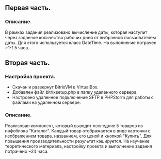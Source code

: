## Первая часть.
### Описание.
В рамках задания реализовано вычисление даты, которая наступит через заданное количество рабочих дней от выбранной пользователем даты. Для этого используется класс DateTime. На выполнение потрачен ~1-1.5 часа.

## Вторая часть.
### Настройка проекта.
* Скачан и развернут BitrixVM в VirtualBox.
* Добавлен файл bitrixsetup.php в папку удаленного сервера.
* Настроено удаленное подключение SFTP в PHPStorm для работы с файлами на удаленном сервере.

### Описание.

Реализован компонент, который выводит последние 5 товаров из инфоблока "Каталог". Каждый товар отображается в виде карточки с изображением товара, названием, его ценой и кнопкой "Купить". Для повышения производительности результат кэшируется. На изучение теоретического материала, настройку проекта и выполнение задания потрачено ~24 часа.
